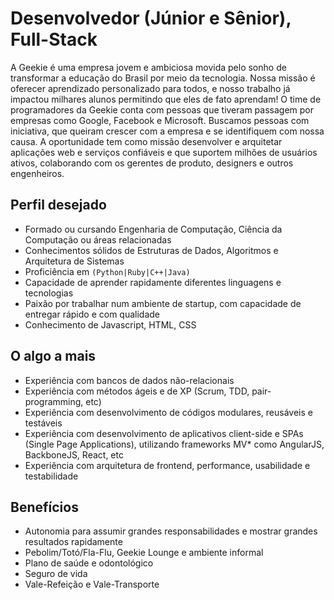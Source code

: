 # Desenvolvedor (Júnior e Sênior), Full-Stack

A Geekie é uma empresa jovem e ambiciosa movida pelo sonho de transformar a educação do Brasil por meio da tecnologia. Nossa missão é oferecer aprendizado personalizado para todos, e nosso trabalho já impactou milhares alunos permitindo que eles de fato aprendam! O time de programadores da Geekie conta com pessoas que tiveram passagem por empresas como Google, Facebook e Microsoft. Buscamos pessoas com iniciativa, que queiram crescer com a empresa e se identifiquem com nossa causa. A oportunidade tem como missão desenvolver e arquitetar aplicações web e serviços confiáveis e que suportem milhões de usuários ativos, colaborando com os gerentes de produto, designers e outros engenheiros.


## Perfil desejado

  - Formado ou cursando Engenharia de Computação, Ciência da Computação ou áreas relacionadas
  - Conhecimentos sólidos de Estruturas de Dados, Algoritmos e Arquitetura de Sistemas
  - Proficiência em `(Python|Ruby|C++|Java)`
  - Capacidade de aprender rapidamente diferentes linguagens e tecnologias
  - Paixão por trabalhar num ambiente de startup, com capacidade de entregar rápido e com qualidade
  - Conhecimento de Javascript, HTML, CSS
  
  
## O algo a mais

  - Experiência com bancos de dados não-relacionais
  - Experiência com métodos ágeis e de XP (Scrum, TDD, pair-programming, etc)
  - Experiência com desenvolvimento de códigos modulares, reusáveis e testáveis
  - Experiência com desenvolvimento de aplicativos client-side e SPAs (Single Page Applications), utilizando frameworks MV* como AngularJS, BackboneJS, React, etc
  - Experiência com arquitetura de frontend, performance, usabilidade e testabilidade
  
  
## Benefícios

  - Autonomia para assumir grandes responsabilidades e mostrar grandes resultados rapidamente
  - Pebolim/Totó/Fla-Flu, Geekie Lounge e ambiente informal
  - Plano de saúde e odontológico
  - Seguro de vida
  - Vale-Refeição e Vale-Transporte
